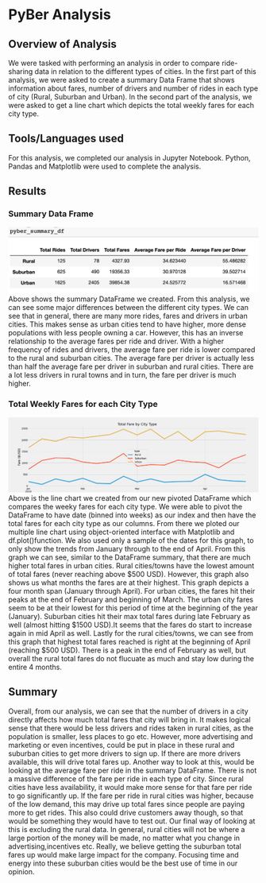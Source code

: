 # PyBer Analysis
## Overview of Analysis
We were tasked with performing an analysis in order to compare ride-sharing data in relation to the different
types of cities. In the first part of this analysis, we were asked to create a summary Data Frame that 
shows information about fares, number of drivers and number of rides in each type of city
(Rural, Suburban and Urban). In the second part of the analysis, we were asked to get a line chart which 
depicts the total weekly fares for each city type.
## Tools/Languages used
For this analysis, we completed our analysis in Jupyter Notebook.
Python, Pandas and Matplotlib were used to complete the analysis.
## Results
### Summary Data Frame
![](analysis/pybersummarydf.png)
Above shows the summary DataFrame we created. From this analysis, we can see some major differences between the different city types. We can see that in general, there are many more rides, fares and drivers in urban cities. This makes sense as urban cities tend to have higher, more dense populations with less people owning a car.
However, this has an inverse relationship to the average fares per ride and driver. With a higher frequency of rides and drivers, the average fare per ride is lower compared to the rural and suburban cities. The average fare per driver is actually less than half the average fare per driver in suburban and rural cities. There are a lot less drivers in rural towns and in turn, the fare per driver is much higher.  
### Total Weekly Fares for each City Type
![](analysis/PyBer_fare_summary.png)
Above is the line chart we created from our new pivoted DataFrame which compares the weeky fares for each city type. We were able to pivot the DataFrame to have date (binned into weeks) as our index and then have the total fares for each city type as our columns. From there we ploted our multiple line chart using object-oriented interface with Matplotlib and df.plot()function. We also used only a sample of the dates for this graph, to only show the trends from January through to the end of April.
From this graph we can see, similar to the DataFrame summary, that there are much higher total fares in urban cities. Rural cities/towns have the lowest amount of total fares (never reaching above $500 USD). However, this graph also shows us what months the fares are at their highest. This graph depicts a four month span (January through April). For urban cities, the fares hit their peaks at the end of February and beginning of March. The urban city fares seem to be at their lowest for this period of time at the beginning of the year (January).
Suburban cities hit their max total fares during late February as well (almost hitting $1500 USD).It seems that the fares do start to increase again in mid April as well.
Lastly for the rural cities/towns, we can see from this graph that highest total fares reached is right at the beginning of April (reaching $500 USD). There is a peak in the end of February as well, but overall the rural total fares do not flucuate as much and stay low during the entire 4 months. 
## Summary 
Overall, from our analysis, we can see that the number of drivers in a city directly affects how much total fares that city will bring in. It makes logical sense that there would be less drivers and rides taken in rural cities, as the population is smaller, less places to go etc.
However, more advertising and marketing or even incentives, could be put in place in these rural and suburban cities to get more drivers to sign up. If there are more drivers available, this will drive total fares up. 
Another way to look at this, would be looking at the average fare per ride in the summary DataFrame. There is not a massive difference of the fare per ride in each type of city. Since rural cities have less availability, it would make more sense for that fare per ride to go significantly up. If the fare per ride in rural cities was higher, because of the low demand, this may drive up total fares since people are paying more to get rides. This also could drive customers away though, so that would be something they would have to test out.
Our final way of looking at this is excluding the rural data. In general, rural cities will not be where a large portion of the money will be made, no matter what you change in advertising,incentives etc. Really, we believe getting the suburban total fares up would make large impact for the company. Focusing time and energy into these suburban cities would be the best use of time in our opinion. 
